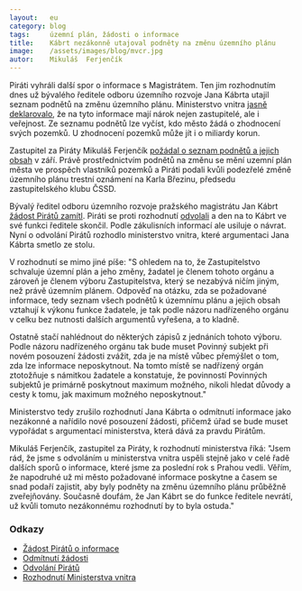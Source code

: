 ```yaml
---
layout:   eu
category: blog
tags:     územní plán, žádosti o informace
title:    Kábrt nezákonně utajoval podněty na změnu územního plánu
image:    /assets/images/blog/mvcr.jpg
autor:    Mikuláš  Ferjenčík
---
```


Piráti vyhráli další spor o informace s Magistrátem. Ten jim rozhodnutím dnes už bývalého ředitele odboru územního rozvoje Jana Kábrta utajil seznam podnětů na změnu územního plánu. Ministerstvo vnitra [jasně deklarovalo](http://redir.netcentrum.cz/?noaudit&url=https%3A%2F%2Fgithub%2Ecom%2Fpirati%2Dcz%2FKlubPraha%2Fblob%2Fmaster%2Fspisy%2F2015%2F130%2Dtabulka%2Dpodnetu%2F5%2Drozhodnut%2Dmvcr%2Frozhodnuti%2Do%2Dodvolani%2Epdf), že na tyto informace mají nárok nejen zastupitelé, ale i veřejnost. Ze seznamu podnětů lze vyčíst, kdo město žádá o zhodnocení svých pozemků. U zhodnocení pozemků může jít i o miliardy korun.

Zastupitel za Piráty Mikuláš Ferjenčík [požádal o seznam podnětů a jejich obsah](http://redir.netcentrum.cz/?noaudit&url=https%3A%2F%2Fgithub%2Ecom%2Fpirati%2Dcz%2FKlubPraha%2Fblob%2Fmaster%2Fspisy%2F2015%2F130%2Dtabulka%2Dpodnetu%2F1%2Dzadost%2Fmain%2Epdf) v září. Právě prostřednictvím podnětů na změnu se mění uzemní plán města ve prospěch vlastníků pozemků a Piráti podali kvůli podezřelé změně územního plánu trestní oznámení na Karla Březinu, předsedu zastupitelského klubu ČSSD. 

Bývalý ředitel odboru územního rozvoje pražského magistrátu Jan Kábrt [žádost Pirátů zamítl](http://redir.netcentrum.cz/?noaudit&url=https%3A%2F%2Fgithub%2Ecom%2Fpirati%2Dcz%2FKlubPraha%2Fblob%2Fmaster%2Fspisy%2F2015%2F130%2Dtabulka%2Dpodnetu%2F2%2Dodmitnuti%2Fodmitnuti%2Epdf). Piráti se proti rozhodnutí [odvolali](http://redir.netcentrum.cz/?noaudit&url=https%3A%2F%2Fgithub%2Ecom%2Fpirati%2Dcz%2FKlubPraha%2Fblob%2Fmaster%2Fspisy%2F2015%2F130%2Dtabulka%2Dpodnetu%2F3%2Dodvolani%2Fmain%2Epdf) a den na to Kábrt ve své funkci ředitele skončil. Podle zákulisních informací ale usiluje o návrat. Nyní o odvolání Pirátů rozhodlo ministerstvo vnitra, které argumentaci Jana Kábrta smetlo ze stolu.

V rozhodnutí se mimo jiné píše: "S ohledem na to, že Zastupitelstvo schvaluje územní plán a jeho změny, žadatel je členem tohoto orgánu a zároveň je členem výboru Zastupitelstva, který se nezabývá ničím jiným, než právě územním plánem. Odpověď na otázku, zda se požadované informace, tedy seznam všech podnětů k územnímu plánu a jejich obsah vztahují k výkonu funkce žadatele, je tak podle názoru nadřízeného orgánu v celku bez nutnosti dalších argumentů vyřešena, a to kladně.

Ostatně stačí nahlédnout do některých zápisů z jednáních tohoto výboru. Podle názoru nadřízeného orgánu tak
bude muset Povinný subjekt při novém posouzení žádosti zvážit, zda je na místě vůbec přemýšlet o tom, zda lze informace neposkytnout. Na tomto místě se nadřízený orgán ztotožňuje s námitkou žadatele a konstatuje, že povinností Povinných subjektů je primárně poskytnout maximum možného, nikoli hledat důvody a cesty k tomu, jak maximum možného neposkytnout."

Ministerstvo tedy zrušilo rozhodnutí Jana Kábrta o odmítnutí informace jako nezákonné a nařídilo nové posouzení žádosti, přičemž úřad se bude muset vypořádat s argumentací ministerstva, která dává za pravdu Pirátům.

Mikuláš Ferjenčík, zastupitel za Piráty, k rozhodnutí ministerstva říká: "Jsem rád, že jsme s odvoláním u ministerstva vnitra uspěli stejně jako v celé řadě dalších sporů o informace, které jsme za poslední rok s Prahou vedli. Věřím, že napodruhé už mi město požadované informace poskytne a časem se snad podaří zajistit, aby byly podněty na změnu územního plánu průběžně zveřejňovány. Současně doufám, že Jan Kábrt se do funkce ředitele nevrátí, už kvůli tomuto nezákonnému rozhodnutí by to byla ostuda."

### Odkazy
- [Žádost Pirátů o informace](https://github.com/pirati-cz/KlubPraha/blob/master/spisy/2015/130-tabulka-podnetu/1-zadost/main.pdf)
- [Odmítnutí žádosti](https://github.com/pirati-cz/KlubPraha/blob/master/spisy/2015/130-tabulka-podnetu/2-odmitnuti/odmitnuti.pdf)
- [Odvolání Pirátů](https://github.com/pirati-cz/KlubPraha/blob/master/spisy/2015/130-tabulka-podnetu/3-odvolani/main.pdf)
- [Rozhodnutí Ministerstva vnitra](https://github.com/pirati-cz/KlubPraha/blob/master/spisy/2015/130-tabulka-podnetu/5-rozhodnut-mvcr/rozhodnuti-o-odvolani.pdf)